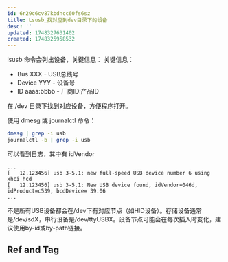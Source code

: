 ```yaml
---
id: 6r29c6cv87kbdncc60fs6sz
title: Lsusb_找对应到dev目录下的设备
desc: ''
updated: 1748327631402
created: 1748325958532
---
```


lsusb 命令会列出设备，关键信息：
关键信息：
- Bus XXX - USB总线号
- Device YYY - 设备号
- ID aaaa:bbbb - 厂商ID:产品ID

在 /dev 目录下找到对应设备，方便程序打开。

使用 dmesg 或 journalctl 命令：

```bash
dmesg | grep -i usb
journalctl -b | grep -i usb
```

可以看到日志，其中有 idVendor

```
...
[   12.123456] usb 3-5.1: new full-speed USB device number 6 using xhci_hcd
[   12.123456] usb 3-5.1: New USB device found, idVendor=046d, idProduct=c539, bcdDevice= 39.06
...
```

不是所有USB设备都会在/dev下有对应节点（如HID设备）。存储设备通常是/dev/sdX，串行设备是/dev/ttyUSBX。设备节点可能会在每次插入时变化，建议使用by-id或by-path链接。

## Ref and Tag